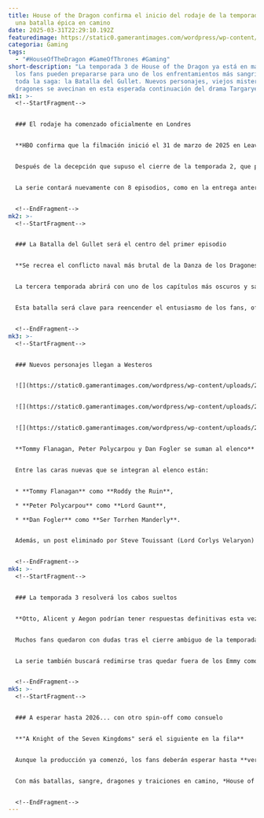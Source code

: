 ```yaml
---
title: House of the Dragon confirma el inicio del rodaje de la temporada 3 con
  una batalla épica en camino
date: 2025-03-31T22:29:10.192Z
featuredimage: https://static0.gamerantimages.com/wordpress/wp-content/uploads/2025/03/house-of-the-dragon-begins-filming.jpg?q=70&fit=crop&w=1140&h=&dpr=1
categoria: Gaming
tags:
  - "#HouseOfTheDragon #GameOfThrones #Gaming"
short-description: "La temporada 3 de House of the Dragon ya está en marcha, y
  los fans pueden prepararse para uno de los enfrentamientos más sangrientos de
  toda la saga: la Batalla del Gullet. Nuevos personajes, viejos misterios y más
  dragones se avecinan en esta esperada continuación del drama Targaryen."
mk1: >-
  <!--StartFragment-->


  ### El rodaje ha comenzado oficialmente en Londres


  **HBO confirma que la filmación inició el 31 de marzo de 2025 en Leavesden Studios**


  Después de la decepción que supuso el cierre de la temporada 2, que prometía una gran batalla y no la entregó, HBO ha decidido no perder el tiempo. En un clip de apenas 10 segundos, se confirmó que la producción de la tercera temporada **ya está en marcha**, con el rodaje comenzando oficialmente el **31 de marzo de 2025**.


  La serie contará nuevamente con 8 episodios, como en la entrega anterior. El set de grabación está ubicado en Leavesden Studios (Londres), donde también se está grabando *Supergirl*, protagonizada por Milly Alcock.


  <!--EndFragment-->
mk2: >-
  <!--StartFragment-->


  ### La Batalla del Gullet será el centro del primer episodio


  **Se recrea el conflicto naval más brutal de la Danza de los Dragones**


  La tercera temporada abrirá con uno de los capítulos más oscuros y sangrientos de la guerra civil Targaryen: la **Batalla del Gullet**. Fotografías del set muestran la construcción de un nuevo pueblo costero y el barco del **Sea Snake**, confirmando el enfoque inicial en este conflicto naval.


  Esta batalla será clave para reencender el entusiasmo de los fans, ofreciendo finalmente el espectáculo y la violencia que muchos esperaban del final de la temporada anterior.


  <!--EndFragment-->
mk3: >-
  <!--StartFragment-->


  ### Nuevos personajes llegan a Westeros


  ![](https://static0.gamerantimages.com/wordpress/wp-content/uploads/2024/12/untitled-design-1-17.jpg?q=49&fit=crop&w=750&h=422&dpr=2)


  ![](https://static0.gamerantimages.com/wordpress/wp-content/uploads/2024/08/house-of-the-dragon-matt-smith-weirwood.jpg?q=70&fit=crop&w=750&h=422&dpr=1)


  ![](https://static0.gamerantimages.com/wordpress/wp-content/uploads/2024/08/sharako-lohar-tyland-house-of-the-dragon.jpg?q=70&fit=crop&w=750&h=422&dpr=1)


  **Tommy Flanagan, Peter Polycarpou y Dan Fogler se suman al elenco**


  Entre las caras nuevas que se integran al elenco están:


  * **Tommy Flanagan** como **Roddy the Ruin**,

  * **Peter Polycarpou** como **Lord Gaunt**,

  * **Dan Fogler** como **Ser Torrhen Manderly**.


  Además, un post eliminado por Steve Touissant (Lord Corlys Velaryon) habría filtrado la aparición de un **príncipe Targaryen perdido**, aumentando aún más el misterio y las expectativas para la nueva temporada.


  <!--EndFragment-->
mk4: >-
  <!--StartFragment-->


  ### La temporada 3 resolverá los cabos sueltos


  **Otto, Alicent y Aegon podrían tener respuestas definitivas esta vez**


  Muchos fans quedaron con dudas tras el cierre ambiguo de la temporada 2, especialmente sobre el paradero de personajes clave como **Otto Hightower**, **Alicent Hightower** y el **rey Aegon II**. Todo indica que la nueva temporada se enfocará en resolver estas incógnitas, además de profundizar en el lado más oscuro y violento de la guerra entre los Targaryen.


  La serie también buscará redimirse tras quedar fuera de los Emmy como Mejor Serie Dramática en 2024, apostando por la acción brutal y el desarrollo de personajes ignorados hasta ahora.


  <!--EndFragment-->
mk5: >-
  <!--StartFragment-->


  ### A esperar hasta 2026... con otro spin-off como consuelo


  **"A Knight of the Seven Kingdoms" será el siguiente en la fila**


  Aunque la producción ya comenzó, los fans deberán esperar hasta **verano de 2026** para el estreno de la temporada 3. Mientras tanto, HBO planea lanzar **A Knight of the Seven Kingdoms**, otra precuela que se centrará en **Ser Duncan el Alto** y **Egg**, ofreciendo una historia más íntima pero dentro del mismo universo de Westeros.


  Con más batallas, sangre, dragones y traiciones en camino, *House of the Dragon* se prepara para recuperar su trono como una de las series más esperadas de los próximos años.


  <!--EndFragment-->
---
```

